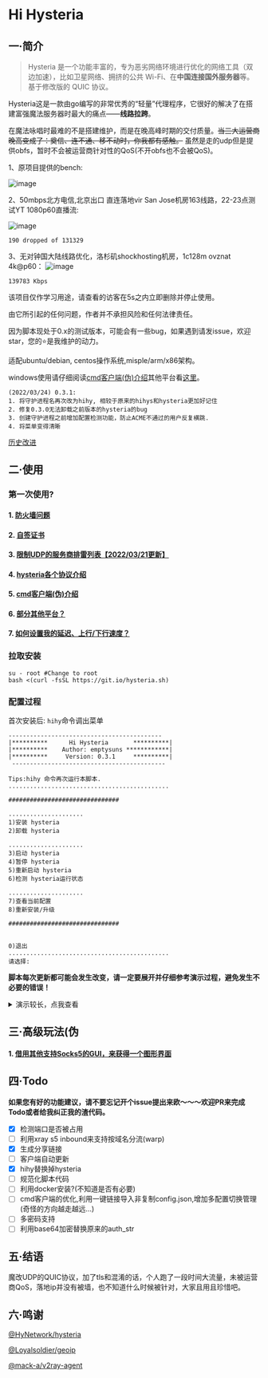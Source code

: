 # Hi Hysteria

## 一·简介
> Hysteria 是一个功能丰富的，专为恶劣网络环境进行优化的网络工具（双边加速），比如卫星网络、拥挤的公共 Wi-Fi、在**中国连接国外服务器**等。 基于修改版的 QUIC 协议。

Hysteria这是一款由go编写的非常优秀的“轻量”代理程序，它很好的解决了在搭建富强魔法服务器时最大的痛点——**线路拉跨**。

在魔法咏唱时最难的不是搭建维护，而是在晚高峰时期的交付质量。~~当三大运营商晚高变成了：奠信、连不通、移不动时，你我都有感触。~~ 虽然是走的udp但是提供obfs，暂时不会被运营商针对性的QoS(不开obfs也不会被QoS)。

1、原项目提供的bench:

![image](https://raw.githubusercontent.com/HyNetwork/hysteria/master/docs/bench/bench.png)

2、50mbps北方电信,北京出口 直连落地vir San Jose机房163线路，22-23点测试YT 1080p60直播流:

![image](https://cloud.iacg.cf/0:/normal/img/hihysteria/speed.png)

```
190 dropped of 131329
```

3、无对钟国大陆线路优化，洛杉矶shockhosting机房，1c128m ovznat 4k@p60：
![image](https://raw.githubusercontent.com/emptysuns/Hi_Hysteria/main/imgs/yt.jpg)
```
139783 Kbps
```
该项目仅作学习用途，请查看的访客在5s之内立即删除并停止使用。

由它所引起的任何问题，作者并不承担风险和任何法律责任。

因为脚本现处于0.x的测试版本，可能会有一些bug，如果遇到请发issue，欢迎star，您的⭐是我维护的动力。

适配ubuntu/debian, centos操作系统,misple/arm/x86架构。

windows使用请仔细阅读[cmd客户端(伪)介绍](https://github.com/emptysuns/Hi_Hysteria/blob/main/md/cmd.md)其他平台看[这里](https://github.com/emptysuns/Hi_Hysteria/blob/main/md/others.md)。


```
(2022/03/24) 0.3.1:
1. 将守护进程名再次改为hihy, 相较于原来的hihys和hysteria更加好记住
2. 修复0.3.0无法卸载之前版本的hysteria的bug
3. 创建守护进程之前增加配置检测功能，防止ACME不通过的用户反复横跳.
4. 将菜单变得清晰

```
[历史改进](https://github.com/emptysuns/Hi_Hysteria/blob/main/md/log.md)

## 二·使用
### 第一次使用?

#### 1. [防火墙问题](https://github.com/emptysuns/Hi_Hysteria/blob/main/md/firewall.md)

#### 2. [自签证书](https://github.com/emptysuns/Hi_Hysteria/blob/main/md/certificate.md)


#### 3. [限制UDP的服务商排雷列表【2022/03/21更新】](https://github.com/emptysuns/Hi_Hysteria/blob/main/md/blacklist.md)

#### 4. [hysteria各个协议介绍](https://github.com/emptysuns/Hi_Hysteria/blob/main/md/protocol.md)

#### 5. [cmd客户端(伪)介绍](https://github.com/emptysuns/Hi_Hysteria/blob/main/md/cmd.md)

#### 6. [部分其他平台？](https://github.com/emptysuns/Hi_Hysteria/blob/main/md/others.md)

#### 7. [如何设置我的延迟、上行/下行速度？](https://github.com/emptysuns/Hi_Hysteria/blob/main/md/speed.md)


### 拉取安装

```
su - root #Change to root
bash <(curl -fsSL https://git.io/hysteria.sh)
```

### 配置过程
首次安装后: `hihy`命令调出菜单
```
-------------------------------------------
|**********      Hi Hysteria       **********|
|**********    Author: emptysuns ************|
|**********     Version: 0.3.1     **********|
 -------------------------------------------

Tips:hihy 命令再次运行本脚本.
............................................. 

############################### 

..................... 
1)安装 hysteria 
2)卸载 hysteria 

..................... 
3)启动 hysteria 
4)暂停 hysteria 
5)重新启动 hysteria 
6)检测 hysteria运行状态 

..................... 
7)查看当前配置 
8)重新安装/升级 

############################### 


0)退出 
............................................. 
请选择:
```
**脚本每次更新都可能会发生改变，请一定要展开并仔细参考演示过程，避免发生不必要的错误！**
<details>
  <summary>演示较长，点我查看</summary>
    <pre><blockcode> 
请选择:1
Ready to install.

The Latest hysteria version:v1.0.1
Download...

Download completed.

Update.wait...
Hit:1 <http://archive.ubuntu.com/ubuntu> bionic InRelease
Hit:2 <http://security.ubuntu.com/ubuntu> bionic-security InRelease
Hit:4 <http://archive.ubuntu.com/ubuntu> bionic-updates InRelease
Hit:5 <http://archive.ubuntu.com/ubuntu> bionic-backports InRelease
Hit:3 <https://packagecloud.io/ookla/speedtest-cli/ubuntu> bionic InRelease
Reading package lists... Done
Building dependency tree
Reading state information... Done
58 packages can be upgraded. Run 'apt list --upgradable' to see them.

Done.
Install wget curl netfilter-persistent
*wget
Reading package lists...
Building dependency tree...
Reading state information...
wget is already the newest version (1.19.4-1ubuntu2.2).
0 upgraded, 0 newly installed, 0 to remove and 58 not upgraded.
*curl
Reading package lists...
Building dependency tree...
Reading state information...
curl is already the newest version (7.58.0-2ubuntu3.16).
0 upgraded, 0 newly installed, 0 to remove and 58 not upgraded.
*netfilter-persistent
Reading package lists...
Building dependency tree...
Reading state information...
netfilter-persistent is already the newest version (1.0.4+nmu2ubuntu1.1).
0 upgraded, 0 newly installed, 0 to remove and 58 not upgraded.

Done.
开始配置:
请输入您的域名(不输入回车,则默认自签wechat.com证书,不推荐):

您选择自签wechat证书.公网ip:1.2.3.4

请输入你想要开启的端口,此端口是server端口,建议10000-65535.(默认随机)

随机端口:19571

选择协议类型:

1、udp(QUIC)
2、faketcp
3、wechat-video(回车默认)

输入序号:
2
传输协议:faketcp

请输入您到此服务器的平均延迟,关系到转发速度(默认200,单位:ms):
100

期望速度,这是客户端的峰值速度,服务端默认不受限。Tips:脚本会自动*1.25做冗余，您期望过低或者过高会影响转发效率,请如实填写!
请输入客户端期望的下行速度:(默认50,单位:mbps):
200
请输入客户端期望的上行速度(默认10,单位:mbps):
40
请输入认证口令:
pekopeko

配置录入完成!

执行配置...
SIGN...

Signature ok
subject=C = CN, ST = GuangDong, L = ShenZhen, O = PonyMa, OU = Tecent, emailAddress = admin@qq.com, CN = Tencent Root CA
Getting CA Private Key
OK.

wait,test config...

Test ok.
net.core.rmem_max = 8000000
install.sh: line 206: 20988 Killed                  /etc/hihy/appS -c /etc/hihy/config.json server > /tmp/hihy_debug.info 2>&1
Created symlink /etc/systemd/system/multi-user.target.wants/hihy.service → /etc/systemd/system/hihy.service.
配置文件输出如下且已经在本目录生成(可自行复制粘贴到本地)

Tips:客户端默认只开启http(8888)、socks5(8889)代理!其他方式请参照文档自行修改客户端config.json
***********************************↓↓↓copy↓↓↓*******************************↓
{
"server": "1.2.3.4:19571",
"protocol": "faketcp",
"up_mbps": 50,
"down_mbps": 250,
"http": {
"listen": "127.0.0.1:8888",
"timeout" : 300,
"disable_udp": false
},
"socks5": {
"listen": "127.0.0.1:8889",
"timeout": 300,
"disable_udp": false
},
"alpn": "h3",
"acl": "acl/routes.acl",
"mmdb": "acl/Country.mmdb",
"auth_str": "pekopeko",
"server_name": "wechat.com",
"insecure": true,
"recv_window_conn": 13107200,
"recv_window": 52428800,
"disable_mtu_discovery": false,
"resolver": "119.29.29.29:53",
"retry": 3,
"retry_interval": 3
}
↑***********************************↑↑↑copy↑↑↑*******************************↑

Shadowrocket/Sagernet/Passwall一键链接:
hysteria://1.2.3.4:19571?protocol=faketcp&auth=pekopeko&peer=wechat.com&insecure=1&upmbps=50&downmbps=250&alpn=h3#Hys-1.2.3.4

安装完毕

root@dedicated:~# systemctl status hihy

* hihy.service - hysteria:Hello World!
   Loaded: loaded (/etc/systemd/system/hysteria.service; enabled; vendor preset: enabled)
   Active: active (running) since Mon 2022-01-10 04:17:23 EST; 15s ago
 Main PID: 29691 (hihy)
    Tasks: 6 (limit: 1120)
   CGroup: /system.slice/hihy.service
           `-29691 /etc/hihy/appS --log-level warn -c /etc/hihy/config.json server

Jan 10 04:17:23 dedicated systemd[1]: Started hysteria:Hello World!.

  </blockcode></pre>
</details>


## 三·高级玩法(伪

#### 1. [借用其他支持Socks5的GUI，来获得一个图形界面](https://github.com/emptysuns/Hi_Hysteria/blob/main/md/gui.md)


## 四·Todo

**如果您有好的功能建议，请不要忘记开个issue提出来欧～～～欢迎PR来完成Todo或者给我纠正我的渣代码。**

* [x] 检测端口是否被占用
* [ ] 利用xray s5 inbound来支持按域名分流(warp)
* [x] 生成分享链接
* [ ] 客户端自动更新
* [x] hihy替换掉hysteria
* [ ] 规范化脚本代码
* [ ] 利用docker安装?(不知道是否有必要)
* [ ] cmd客户端的优化,利用一键链接导入非复制config.json,增加多配置切换管理(奇怪的方向越走越远...)
* [ ] 多密码支持
* [ ] 利用base64加密替换原来的auth_str

## 五·结语

魔改UDP的QUIC协议，加了tls和混淆的话，个人跑了一段时间大流量，未被运营商QoS，落地ip并没有被墙，也不知道什么时候被针对，大家且用且珍惜吧。


## 六·鸣谢


[@HyNetwork/hysteria](https://github.com/HyNetwork/hysteria)


[@Loyalsoldier/geoip](https://github.com/Loyalsoldier/geoip)


[@mack-a/v2ray-agent](https://github.com/mack-a/v2ray-agent)
